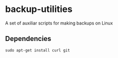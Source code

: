# backup-utilities
A set of auxiliar scripts for making backups on Linux

## Dependencies
```
sudo apt-get install curl git
```

